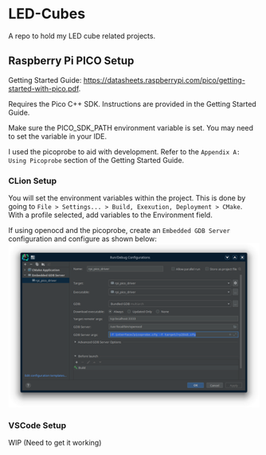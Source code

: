# LED-Cubes
A repo to hold my LED cube related projects.

## Raspberry Pi PICO Setup
Getting Started Guide: https://datasheets.raspberrypi.com/pico/getting-started-with-pico.pdf.

Requires the Pico C++ SDK. Instructions are provided in the Getting Started Guide.

Make sure the PICO_SDK_PATH environment variable is set. You may need to set the variable in your IDE.

I used the picoprobe to aid with development.
Refer to the `Appendix A: Using Picoprobe` section of the Getting Started Guide.

### CLion Setup
You will set the environment variables within the project. This is done by going to `File > Settings... > Build, Exexution, Deployment > CMake`. With a profile selected, add variables to the Environment field.

If using openocd and the picoprobe, create an `Embedded GDB Server` configuration and configure as shown below: ![clion_picoprobe_debug_config.png](./doc/img/clion_picoprobe_debug_config.png "CLion Picoprobe Debug Configuration")

### VSCode Setup
WIP (Need to get it working)
